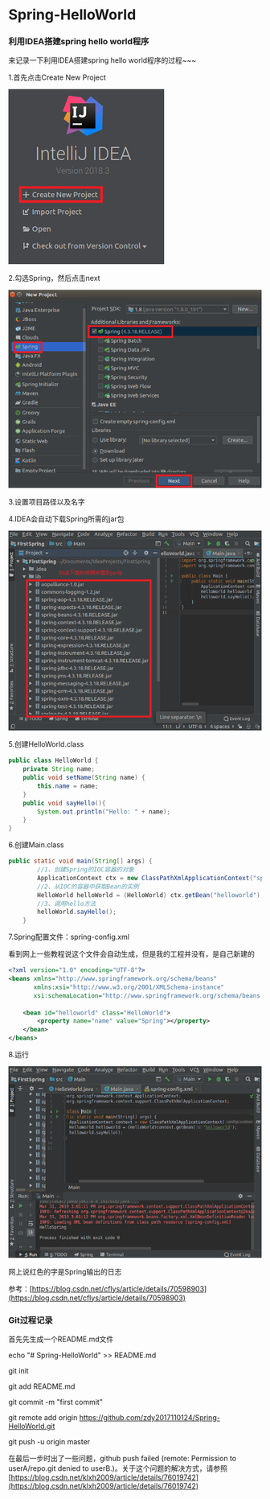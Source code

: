 # Spring-HelloWorld

### 利用IDEA搭建spring hello world程序

来记录一下利用IDEA搭建spring hello world程序的过程~~~

1.首先点击Create New Project

![creat new project](https://github.com/zdy2017110124/Spring-HelloWorld/blob/master/pics/creat%20new%20project.PNG)

2.勾选Spring，然后点击next

![choose spring](https://github.com/zdy2017110124/Spring-HelloWorld/blob/master/pics/choose%20spring.PNG)

3.设置项目路径以及名字

4.IDEA会自动下载Spring所需的jar包

![jar](https://github.com/zdy2017110124/Spring-HelloWorld/blob/master/pics/jar.PNG)

5.创建HelloWorld.class

```java
public class HelloWorld {
    private String name;
    public void setName(String name) {
        this.name = name;
    }
    public void sayHello(){
        System.out.println("Hello: " + name);
    }
}
```

6.创建Main.class

```java
public static void main(String[] args) {
        //1、创建Spring的IOC容器的对象
        ApplicationContext ctx = new ClassPathXmlApplicationContext("spring-config.xml");
        //2、从IOC的容器中获取Bean的实例
        HelloWorld helloWorld = (HelloWorld) ctx.getBean("helloworld");
        //3、调用hello方法
        helloWorld.sayHello();
    }
```

7.Spring配置文件：spring-config.xml

看到网上一些教程说这个文件会自动生成，但是我的工程并没有，是自己新建的

```xml
<?xml version="1.0" encoding="UTF-8"?>
<beans xmlns="http://www.springframework.org/schema/beans"
       xmlns:xsi="http://www.w3.org/2001/XMLSchema-instance"
       xsi:schemaLocation="http://www.springframework.org/schema/beans http://www.springframework.org/schema/beans/spring-beans.xsd">
       
    <bean id="helloworld" class="HelloWorld">
        <property name="name" value="Spring"></property>
    </bean>
</beans>
```

8.运行

![result](https://github.com/zdy2017110124/Spring-HelloWorld/blob/master/pics/result.PNG)

网上说红色的字是Spring输出的日志

参考：[https://blog.csdn.net/cflys/article/details/70598903](https://blog.csdn.net/cflys/article/details/70598903)

### Git过程记录

首先先生成一个README.md文件

echo "# Spring-HelloWorld" >> README.md

git init

git add README.md

git commit -m "first commit"

git remote add origin https://github.com/zdy2017110124/Spring-HelloWorld.git

git push -u origin master

在最后一步时出了一些问题，github push failed (remote: Permission to userA/repo.git denied to userB.)。关于这个问题的解决方式，请参照[https://blog.csdn.net/klxh2009/article/details/76019742](https://blog.csdn.net/klxh2009/article/details/76019742)
